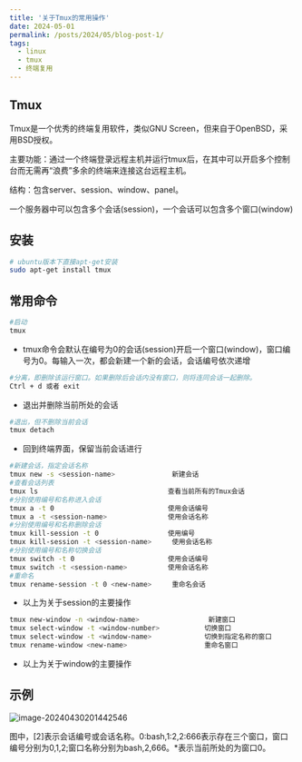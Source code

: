 ```yaml
---
title: '关于Tmux的常用操作'
date: 2024-05-01
permalink: /posts/2024/05/blog-post-1/
tags:
  - linux
  - tmux
  - 终端复用
---
```


## Tmux

Tmux是一个优秀的终端复用软件，类似GNU Screen，但来自于OpenBSD，采用BSD授权。

主要功能：通过一个终端登录远程主机并运行tmux后，在其中可以开启多个控制台而无需再“浪费”多余的终端来连接这台远程主机。

结构：包含server、session、window、panel。

一个服务器中可以包含多个会话(session)，一个会话可以包含多个窗口(window)

##  安装

```bash
# ubuntu版本下直接apt-get安装
sudo apt-get install tmux
```

## 常用命令

```bash
#启动
tmux
```

- tmux命令会默认在编号为0的会话(session)开启一个窗口(window)，窗口编号为0。每输入一次，都会新建一个新的会话，会话编号依次递增

```bash
#分离，即删除该运行窗口。如果删除后会话内没有窗口，则将连同会话一起删除。
Ctrl + d 或者 exit
```

- 退出并删除当前所处的会话

```bash
#退出，但不删除当前会话
tmux detach
```

- 回到终端界面，保留当前会话进行

```bash
#新建会话，指定会话名称
tmux new -s <session-name>              新建会话
#查看会话列表
tmux ls                                查看当前所有的Tmux会话
#分别使用编号和名称进入会话
tmux a -t 0                            使用会话编号
tmux a -t <session-name>               使用会话名称
#分别使用编号和名称删除会话
tmux kill-session -t 0                 使用编号
tmux kill-session -t <session-name>     使用会话名称
#分别使用编号和名称切换会话
tmux switch -t 0                       使用会话编号
tmux switch -t <session-name>          使用会话名称
#重命名
tmux rename-session -t 0 <new-name>     重命名会话
```
- 以上为关于session的主要操作

```bash
tmux new-window -n <window-name>                 新建窗口
tmux select-window -t <window-number>           切换窗口
tmux select-window -t <window-name>             切换到指定名称的窗口
tmux rename-window <new-name>                   重命名窗口
```

- 以上为关于window的主要操作


## 示例

![image-20240430201442546](C:\Users\Senmo\AppData\Roaming\Typora\typora-user-images\image-20240430201442546.png)

图中，[2]表示会话编号或会话名称。0:bash,1:2,2:666表示存在三个窗口，窗口编号分别为0,1,2;窗口名称分别为bash,2,666。*表示当前所处的为窗口0。